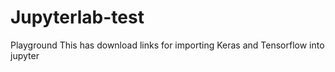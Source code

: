 # Jupyterlab-test
Playground
This has download links for importing Keras and Tensorflow into jupyter
